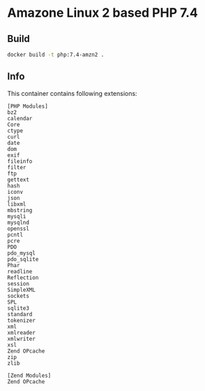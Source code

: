 # Amazone Linux 2 based PHP 7.4

## Build

```bash
docker build -t php:7.4-amzn2 .
```

## Info

This container contains following extensions:

```text
[PHP Modules]
bz2
calendar
Core
ctype
curl
date
dom
exif
fileinfo
filter
ftp
gettext
hash
iconv
json
libxml
mbstring
mysqli
mysqlnd
openssl
pcntl
pcre
PDO
pdo_mysql
pdo_sqlite
Phar
readline
Reflection
session
SimpleXML
sockets
SPL
sqlite3
standard
tokenizer
xml
xmlreader
xmlwriter
xsl
Zend OPcache
zip
zlib

[Zend Modules]
Zend OPcache
```

